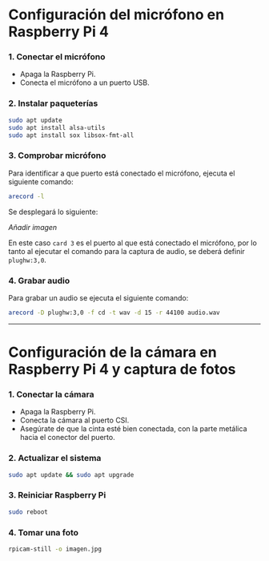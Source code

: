# Configuración del micrófono en Raspberry Pi 4

### 1. Conectar el micrófono
- Apaga la Raspberry Pi.
- Conecta el micrófono a un puerto USB.

### 2. Instalar paqueterías
```bash
sudo apt update
sudo apt install alsa-utils
sudo apt install sox libsox-fmt-all
```

### 3. Comprobar micrófono
Para identificar a que puerto está conectado el micrófono, ejecuta el siguiente comando:
```bash
arecord -l
```
Se desplegará lo siguiente:

*Añadir imagen*

En este caso `card 3` es el puerto al que está conectado el micrófono, por lo tanto al ejecutar el comando para la captura de audio, se deberá definir `plughw:3,0`.

### 4. Grabar audio
Para grabar un audio se ejecuta el siguiente comando:
```bash
arecord -D plughw:3,0 -f cd -t wav -d 15 -r 44100 audio.wav
```

---

# Configuración de la cámara en Raspberry Pi 4 y captura de fotos

### 1. Conectar la cámara
- Apaga la Raspberry Pi.
- Conecta la cámara al puerto CSI.
- Asegúrate de que la cinta esté bien conectada, con la parte metálica hacia el conector del puerto.

### 2. Actualizar el sistema
```bash
sudo apt update && sudo apt upgrade
```

### 3. Reiniciar Raspberry Pi
```bash
sudo reboot
```

### 4. Tomar una foto
```bash
rpicam-still -o imagen.jpg
```
